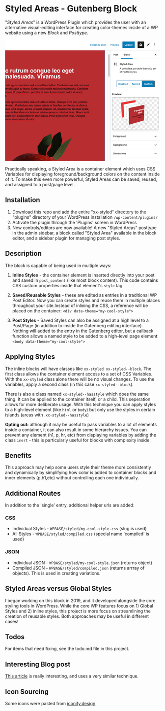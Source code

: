 # Styled Areas - Gutenberg Block
"*Styled Areas*" is a WordPress Plugin which provides the user with an alternative visual-editing interface for creating color-themes inside of a WP website using a new *Block* and *Posttype*. 

![Screenshot of Styled Areas interface](src/library/img/styled-controlswithpreview.jpg)

Practically speaking, a Styled Area is a container element which uses CSS Variables for displaying foreground/background colors on the content inside of it. To make this even more powerful, Styled Areas can be saved, reused, and assigned to a post/page level.

## Installation

1. Download this repo and add the entire "xx-styled" directory to the "plugins" directory of your WordPress installation `/wp-content/plugins/`
2. Activate the plugin through the 'Plugins' screen in WordPress
3. New controls/editors are now available! A new "Styled Areas" posttype in the admin sidebar, a block called "Styled Area" available in the block editor, and a sidebar plugin for managing post styles.


## Description

The block is capable of being used in multiple ways: 

1. **Inline Styles** - the container element is inserted directly into your post and saved in `post_content` (like most block content). This code contains CSS custom properties inside that element's `style` tag.

2. **Saved/Reusable Styles** - these are edited as entries in a traditional WP Post Editor. Now you can create styles and reuse them in multiple places throughout your site.Instead of inlining the CSS, a reference will be placed on the container: `<div data-theme="my-cool-style">`

3. **Post Styles** - Saved Styles can also be assigned at a high level to a Post/Page (in addition to inside the Gutenberg editing interface). Nothing will added to the entry in the Gutenberg editor, but a callback function allows a named style to be added to a high-level page element: `<body data-theme="my-cool-style">`


## Applying Styles
The inline blocks will have classes like `xx-styled xx-styled--block`. The first class allows the container element access to a set of CSS Variables. With the `xx-styled` class alone there will be no visual changes. To use the variables, apply a second class (in this case `xx-styled--block`).

There is also a class named `xx-styled--hasstyle` which does the same thing. It can be applied to the container itself, or a child. This seperation allows for more deliberate usage. With this technique you can apply styles to a high-level element (like `html` or `body`) but only use the styles in certain islands (areas with .`xx-styled--hasstyle`)

<strong>Opting out:</strong> although it may be useful to pass variables to a lot of elements inside a container, it can also result in some hierarchy issues. You can prevent any element (h1, p, hr, etc) from displaying variables by adding the class `inert` - this is particularly useful for blocks with complexity inside.
<!-- 
There is default support if you create light/dark modes:

```
<body data-theme="custom">
<body data-theme="light">
<body data-theme="dark">
``` -->


## Benefits
This approach may help some users style their theme more consistently and dynamically by simplifying how color is added to container blocks and inner elements (p,h1,etc) without controlling each one individually.


## Additional Routes
In addition to the 'single' entry, additional helper urls are added:

### CSS
- Individual Styles - `WPBASE/styled/my-cool-style.css` (slug is used)
- All Styles - `WPBASE/styled/compiled.css` (special name 'compiled' is used)
<!-- - Entry Styles - `WPBASE/styled-entry/[ID].css` (ID is used, this will pluck any used inline/saved styles and place them in a compiled CSS format) -->

### JSON
- Individual JSON - `WPBASE/styled/my-cool-style.json` (returns object)
- Compiled JSON - `WPBASE/styled/compiled.json` (returns arrray of objects). This is used in creating variations.




## Styled Areas versus Global Styles
I began working on this block in 2019, and it developed alongside the core styling tools in WordPress. While the core WP features focus on 1) Global Styles and 2) inline styles, this project is more focus on streamlining the creation of reusable styles. Both approaches may be useful in different cases!

## Todos
For items that need fixing, see the todo.md file in this project.

## Interesting Blog post
[This article](https://mxb.dev/blog/color-theme-switcher/) is really interesting, and uses a very similar technique.

## Icon Sourcing
Some icons were pasted from [iconify.design](https://icon-sets.iconify.design/?query=globe)
